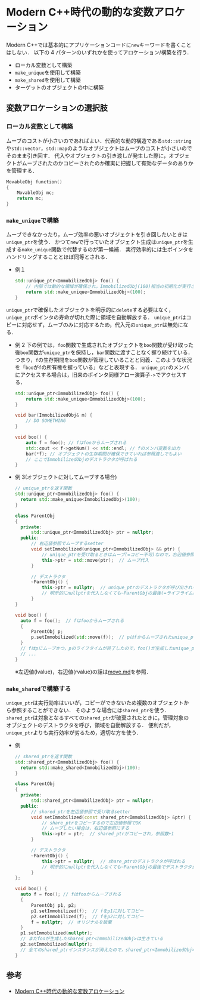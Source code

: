 # Modern C++時代の動的な変数アロケーション

Modern C++では基本的にアプリケーションコードに`new`キーワードを書くことはしない．
以下の 4 パターンのいずれかを使ってアロケーション/構築を行う．

- ローカル変数として構築
- `make_unique`を使用して構築
- `make_shared`を使用して構築
- ターゲットのオブジェクトの中に構築

## 変数アロケーションの選択肢

### ローカル変数として構築

ムーブのコストが小さいのであればよい．代表的な動的構造である`std::string`や`std::vector`，`std::map`のようなオブジェクトはムーブのコストが小さいのでそのまま引き回す．
代入やオブジェクトの引き渡しが発生した際に，オブジェクトがムーブされたのかコピーされたのか確実に把握して有効なデータのありかを管理する．

```cpp
MovableObj function()
{
    MovableObj mc;
    return mc;
}
```

### `make_unique`で構築

ムーブできなかったり，ムーブ効率の悪いオブジェクトを引き回したいときは`unique_ptr`を使う．
かつて`new`で行っていたオブジェクト生成は`unique_ptr`を生成する`make_unique`関数で代替するのが第一候補．
実行効率的には生ポインタをハンドリングすることとほぼ同等とされる．

- 例１

  ```cpp
  std::unique_ptr<ImmobilizedObj> foo() {
      // 内部では動的な領域が確保され，ImmobilizedObj(100)相当の初期化が実行される
      return std::make_unique<ImmobilizedObj>(100);
  }
  ```

`unique_ptr`で確保したオブジェクトを明示的に`delete`する必要はなく，`unique_ptr`ポインタの寿命が切れた際に領域を自動解放する．
`unique_ptr`はコピーに対応せず，ムーブのみに対応するため，代入元の`unique_ptr`は無効になる．

- 例 2
  下の例では，`foo`関数で生成されたオブジェクトを`boo`関数が受け取った後`boo`関数が`unique_ptr`を保持し，`bar`関数に渡すことなく握り続けている．
  つまり，`f`の生存期間を`boo`関数が管理していることと同義．このような状況を「`boo`が`f`の所有権を握っている」などと表現する．
  `unique_ptr`のメンバにアクセスする場合は，旧来のポインタ同様アロー演算子`->`でアクセスする．

  ```cpp
  std::unique_ptr<ImmobilizedObj> foo() {
      return std::make_unique<ImmobilizedObj>(100);
  }

  void bar(ImmobilizedObj& m) {
      // DO SOMETHING
  }

  void boo() {
      auto f = foo(); // fはfooからムーブされる
      std::cout << f->getNum() << std::endl; // fのメンバ変数を出力
      bar(*f); // オブジェクトの生存期間が確保できていれば参照渡しでもよい
      // ここでImmobilizedObjのデストラクタが呼ばれる
  }
  ```

- 例 3(オブジェクトに対してムーブする場合)

  ```cpp
  // unique_ptrを返す関数
  std::unique_ptr<ImmobilizedObj> foo() {
    return std::make_unique<ImmobilizedObj>(100);
  }

  class ParentObj
  {
    private:
        std::unique_ptr<ImmobilizedObj> ptr = nullptr;
    public:
        // 右辺値参照でムーブするsetter
        void setImmobilized(unique_ptr<ImmobilizedObj> && ptr) {
            // unique_ptrを受け取るときはムーブ(=コピー不可)なので，右辺値参照で受けるのが行儀が良い
            this->ptr = std::move(ptr);  // ムーブ代入
        }

        // デストラクタ
        ~ParentObj() {
            this->ptr = nullptr;  // unique_ptrのデストラクタが呼び出される．
            // 明示的にnullptrを代入しなくても~ParentObjの最後(=ライフライム終了後)にデストラクタが呼ばれる
        }
  }

  void boo() {
    auto f = foo();  // fはfooからムーブされる
    {
        ParentObj p;
        p.setImmobilized(std::move(f));  // pはfからムーブされたunique_ptrを受け取る
    }
    // fはpにムーブかつ，pのライフタイムが終了したので，foo()が生成したunique_ptrはここで存在しない．
    // ...
  }
  ```

  ※左辺値(lvalue)，右辺値(rvalue)の話は[move.md](./move.md)を参照．

### `make_shared`で構築する

`unique_ptr`は実行効率はいいが，コピーができないため複数のオブジェクトから参照することができない．
そのような場合には`shared_ptr`を使う．
`shared_ptr`は対象となるすべての`shared_ptr`が破棄されたときに，管理対象のオブジェクトのデストラクタを呼び，領域を自動解放する．
便利だが，`unique_ptr`よりも実行効率が劣るため，適切な方を使う．

- 例

  ```cpp
  // shared_ptrを返す関数
  std::shared_ptr<ImmobilizedObj> foo() {
    return std::make_shared<ImmobilizedObj>(100);
  }

  class ParentObj
  {
    private:
        std::shared_ptr<ImmobilizedObj> ptr = nullptr;
    public:
        // shared_ptrを左辺値参照で受け取るsetter
        void setImmobilized(const shared_ptr<ImmobilizedObj> &ptr) {
            // share_ptrをコピーするので左辺値参照でOK
            // ムーブしたい場合は，右辺値参照にする
            this->ptr = ptr;  // shared_ptrがコピーされ，参照数+1
        }

        // デストラクタ
        ~ParentObj() {
            this->ptr = nullptr;  // share_ptrのデストラクタが呼ばれる
            // 明示的にnullptrを代入しなくても~ParentObjの最後でデストラクタが呼ばれる
        }
  };

  void boo() {
    auto f = foo(); // fはfooからムーブされる
    {
        ParentObj p1, p2;
        p1.setImmobilized(f);  // fをp1に対してコピー
        p2.setImmobilized(f);  // fをp2に対してコピー
        f = nullptr;  // オリジナルを破棄
    }
    p1.setImmobilized(nullptr);
    // まだfooが生成したshared_ptr<ImmobilizedObj>は生きている
    p2.setImmobilized(nullptr);
    // 全てのshared_ptrインスタンスが消えたので，shared_ptr<ImmobilizedObj>のデストラクタが呼ばれ，破棄される
  }
  ```

## 参考

- [Modern C++時代の動的な変数アロケーション](https://zenn.dev/dec9ue/books/8c59757478a547/viewer/096fed)
